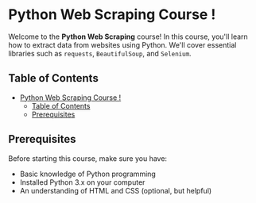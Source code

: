 # Python Web Scraping Course !

Welcome to the **Python Web Scraping** course! In this course, you'll learn how to extract data from websites using Python. We'll cover essential libraries such as `requests`, `BeautifulSoup`, and `Selenium`.

## Table of Contents

- [Python Web Scraping Course !](#python-web-scraping-course-)
  - [Table of Contents](#table-of-contents)
  - [Prerequisites](#prerequisites)

## Prerequisites

Before starting this course, make sure you have:

- Basic knowledge of Python programming
- Installed Python 3.x on your computer
- An understanding of HTML and CSS (optional, but helpful)
